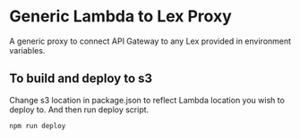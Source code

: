 # Generic Lambda to Lex Proxy

A generic proxy to connect API Gateway to any Lex provided in environment variables.

## To build and deploy to s3
Change s3 location in package.json to reflect Lambda location you wish to deploy to. And then run deploy script.
``` bash
npm run deploy
```



